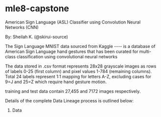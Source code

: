 # mle8-capstone
American Sign Language (ASL) Classifier using Convolution Neural Networks (CNN)

By: Sheilah K. (@skirui-source) 


The Sign Language MNIST data sourced from Kaggle  ---- is a database of American Sign Language hand gestures that has been curated 
for multi-class classification using convolutional neural networks

The data stored in .csv format represents 28x28 grayscale images as rows of labels 0-25 (first column) and pixel values 
1-784 (remaining columns). Total 24 labels represent 1:1 mapping for letters A-Z, excluding cases for 9=J and 25=Z which require hand 
gesture motion. 

training and test data contain 27,455 and 7172 images respectively.  



Details of the complete Data Lineage process is outlined below:

1. Data 
